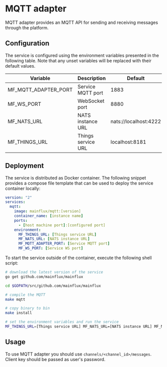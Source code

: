 # MQTT adapter

MQTT adapter provides an MQTT API for sending and receiving messages through the 
platform.

## Configuration

The service is configured using the environment variables presented in the
following table. Note that any unset variables will be replaced with their
default values.

| Variable             | Description         | Default               |
|----------------------|---------------------|-----------------------|
| MF_MQTT_ADAPTER_PORT | Service MQTT port   | 1883                  |
| MF_WS_PORT           | WebSocket port      | 8880                  |
| MF_NATS_URL          | NATS instance URL   | nats://localhost:4222 |
| MF_THINGS_URL        | Things service URL  | localhost:8181        |

## Deployment

The service is distributed as Docker container. The following snippet provides
a compose file template that can be used to deploy the service container locally:

```yaml
version: "2"
services:
  mqtt:
    image: mainflux/mqtt:[version]
    container_name: [instance name]
    ports:
      - [host machine port]:[configured port]
    environment:
      MF_THINGS_URL: [Things service URL]
      MF_NATS_URL: [NATS instance URL]
      MF_MQTT_ADAPTER_PORT: [Service MQTT port]
      MF_WS_PORT: [Service WS port]
```

To start the service outside of the container, execute the following shell script:

```bash
# download the latest version of the service
go get github.com/mainflux/mainflux

cd $GOPATH/src/github.com/mainflux/mainflux

# compile the MQTT
make mqtt

# copy binary to bin
make install

# set the environment variables and run the service
MF_THINGS_URL=[Things service URL] MF_NATS_URL=[NATS instance URL] MF_MQTT_ADAPTER_PORT=[Service MQTT port] MF_WS_PORT: [Service WS port] $GOBIN/mainflux-mqtt
```

## Usage

To use MQTT adapter you should use `channels/<channel_id>/messages`. Client key should
be passed as user's password.
